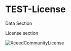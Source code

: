 # TEST-License

Data Section

License section

![XceedCommunityLicense](https://user-images.githubusercontent.com/29377763/69273788-0b954f80-0ba7-11ea-81b1-c89a6bb08d99.png)
